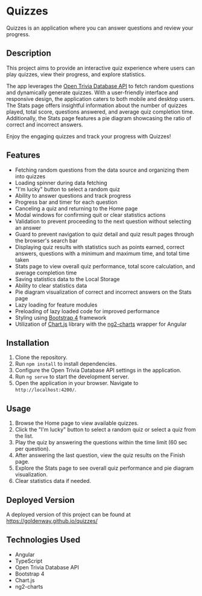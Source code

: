 # Quizzes

Quizzes is an application where you can answer questions and review your progress.

## Description

This project aims to provide an interactive quiz experience where users can play quizzes, view their progress, and explore statistics.

The app leverages the [Open Trivia Database API](https://opentdb.com/api_config.php) to fetch random questions and dynamically generate quizzes. With a user-friendly interface and responsive design, the application caters to both mobile and desktop users. The Stats page offers insightful information about the number of quizzes played, total score, questions answered, and average quiz completion time. Additionally, the Stats page features a pie diagram showcasing the ratio of correct and incorrect answers.

Enjoy the engaging quizzes and track your progress with Quizzes!

## Features

- Fetching random questions from the data source and organizing them into quizzes
- Loading spinner during data fetching
- "I'm lucky" button to select a random quiz
- Ability to answer questions and track progress
- Progress bar and timer for each question
- Canceling a quiz and returning to the Home page
- Modal windows for confirming quit or clear statistics actions
- Validation to prevent proceeding to the next question without selecting an answer
- Guard to prevent navigation to quiz detail and quiz result pages through the browser's search bar
- Displaying quiz results with statistics such as points earned, correct answers, questions with a minimum and maximum time, and total time taken
- Stats page to view overall quiz performance, total score calculation, and average completion time
- Saving statistics data to the Local Storage
- Ability to clear statistics data
- Pie diagram visualization of correct and incorrect answers on the Stats page
- Lazy loading for feature modules
- Preloading of lazy loaded code for improved performance
- Styling using [Bootstrap 4](https://getbootstrap.com/) framework
- Utilization of [Chart.js](https://www.chartjs.org/) library with the [ng2-charts](https://www.npmjs.com/package/ng2-charts) wrapper for Angular

## Installation

1. Clone the repository.
2. Run `npm install` to install dependencies.
3. Configure the Open Trivia Database API settings in the application.
4. Run `ng serve` to start the development server.
5. Open the application in your browser. Navigate to `http://localhost:4200/`.

## Usage

1. Browse the Home page to view available quizzes.
2. Click the "I'm lucky" button to select a random quiz or select a quiz from the list.
3. Play the quiz by answering the questions within the time limit (60 sec per question).
4. After answering the last question, view the quiz results on the Finish page.
5. Explore the Stats page to see overall quiz performance and pie diagram visualization.
6. Clear statistics data if needed.

## Deployed Version

A deployed version of this project can be found at https://goldenway.github.io/quizzes/

## Technologies Used

- Angular
- TypeScript
- Open Trivia Database API
- Bootstrap 4
- Chart.js
- ng2-charts
